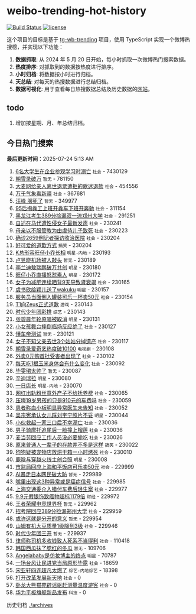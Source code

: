 # weibo-trending-hot-history

[![Build Status](https://github.com/lxw15337674/weibo-trending-hot-history/actions/workflows/nodejs.yml/badge.svg)](https://github.com/lxw15337674/weibo-trending-hot-history/actions)
[![license](https://img.shields.io/github/license/lxw15337674/weibo-trending-hot-history)](https://github.com/lxw15337674/weibo-trending-hot-history/blob/master/LICENSE)


这个项目的目标是基于 [tg-wb-trending](https://github.com/xiadd/tg-wb-trending) 项目，使用 TypeScript 实现一个微博热搜榜，并实现以下功能：

1. **数据抓取**: 从 2024 年 5 月 20 日开始，每小时抓取一次微博热门搜索数据。
2. **热度排序**: 对抓取到的数据按热度进行排序。
3. **小时归档**: 将数据按小时进行归档。
4. **天总结**: 对每天的热搜数据进行总结归档。
5. **数据可视化**: 用于查看每日热搜数据总结及历史数据的[网站](https://weibo-trending-hot-history.vercel.app/)。

## todo

1. 增加按星期、月、年总结归档。



## 今日热门搜索




































































































































































































































































































































































































































































































































































































































































































































































































































































































































































































































































































































































































































































































































































































































































































































































































































































































































































































































































































































































































































































































































































































































































































































































































































































































































































































































































































































































































































































































































































































































































































































































































































































































































































































































































































































































































































































































































































































































































































































































































































































































































































































































































































































































































































































































































































































































































































































































































































































































































































































































































































































































































































































































































































































































































































































































































































































































































































































































































































































































































































































































































































































































































































































































































































































































































































































































































































































































































































































































































































































































































































































































































































































































































































































































































































































































































































































































































































































































































































































































































































































































































































































































































































































































































































































































































































































































































































































































































































































































































































































































































































































































































































































































































































































































































































































































































































































































































































































































































































































































































































<!-- BEGIN -->

**最后更新时间**：2025-07-24 5:13 AM
1. [6名大学生在企业参观学习时溺亡](https://m.weibo.cn/search?containerid=100103type%3D1%26t%3D10%26q%3D%236%E5%90%8D%E5%A4%A7%E5%AD%A6%E7%94%9F%E5%9C%A8%E4%BC%81%E4%B8%9A%E5%8F%82%E8%A7%82%E5%AD%A6%E4%B9%A0%E6%97%B6%E6%BA%BA%E4%BA%A1%23&stream_entry_id=31&isnewpage=1&extparam=seat%3D1%26lcate%3D5001%26cate%3D5001%26realpos%3D6%26q%3D%25236%25E5%2590%258D%25E5%25A4%25A7%25E5%25AD%25A6%25E7%2594%259F%25E5%259C%25A8%25E4%25BC%2581%25E4%25B8%259A%25E5%258F%2582%25E8%25A7%2582%25E5%25AD%25A6%25E4%25B9%25A0%25E6%2597%25B6%25E6%25BA%25BA%25E4%25BA%25A1%2523%26dgr%3D0%26flag%3D4%26pos%3D5%26band_rank%3D6%26filter_type%3Drealtimehot%26stream_entry_id%3D31%26c_type%3D31%26display_time%3D1753288746%26pre_seqid%3D17532887459550054723) `社会` - 7430129
2. [朝雪录破万](https://m.weibo.cn/search?containerid=100103type%3D1%26t%3D10%26q%3D%23%E6%9C%9D%E9%9B%AA%E5%BD%95%E7%A0%B4%E4%B8%87%23&stream_entry_id=31&isnewpage=1&extparam=seat%3D1%26lcate%3D5001%26cate%3D5001%26realpos%3D1%26q%3D%2523%25E6%259C%259D%25E9%259B%25AA%25E5%25BD%2595%25E7%25A0%25B4%25E4%25B8%2587%2523%26dgr%3D0%26flag%3D0%26pos%3D0%26band_rank%3D1%26filter_type%3Drealtimehot%26stream_entry_id%3D31%26c_type%3D31%26display_time%3D1753288746%26pre_seqid%3D17532887459550054723) `暂无` - 781150
3. [大麦网给亲人离世退票遭拒的歌迷退款](https://m.weibo.cn/search?containerid=100103type%3D1%26t%3D10%26q%3D%23%E5%A4%A7%E9%BA%A6%E7%BD%91%E7%BB%99%E4%BA%B2%E4%BA%BA%E7%A6%BB%E4%B8%96%E9%80%80%E7%A5%A8%E9%81%AD%E6%8B%92%E7%9A%84%E6%AD%8C%E8%BF%B7%E9%80%80%E6%AC%BE%23&stream_entry_id=31&isnewpage=1&extparam=seat%3D1%26lcate%3D5001%26cate%3D5001%26realpos%3D2%26q%3D%2523%25E5%25A4%25A7%25E9%25BA%25A6%25E7%25BD%2591%25E7%25BB%2599%25E4%25BA%25B2%25E4%25BA%25BA%25E7%25A6%25BB%25E4%25B8%2596%25E9%2580%2580%25E7%25A5%25A8%25E9%2581%25AD%25E6%258B%2592%25E7%259A%2584%25E6%25AD%258C%25E8%25BF%25B7%25E9%2580%2580%25E6%25AC%25BE%2523%26dgr%3D0%26flag%3D1%26pos%3D1%26band_rank%3D2%26filter_type%3Drealtimehot%26stream_entry_id%3D31%26c_type%3D31%26display_time%3D1753288746%26pre_seqid%3D17532887459550054723) `社会` - 454556
4. [万千气象看新疆](https://m.weibo.cn/search?containerid=100103type%3D1%26t%3D10%26q%3D%23%E4%B8%87%E5%8D%83%E6%B0%94%E8%B1%A1%E7%9C%8B%E6%96%B0%E7%96%86%23&stream_entry_id=31&isnewpage=1&extparam=seat%3D1%26lcate%3D5001%26cate%3D5001%26realpos%3D3%26q%3D%2523%25E4%25B8%2587%25E5%258D%2583%25E6%25B0%2594%25E8%25B1%25A1%25E7%259C%258B%25E6%2596%25B0%25E7%2596%2586%2523%26dgr%3D0%26flag%3D0%26pos%3D2%26band_rank%3D3%26filter_type%3Drealtimehot%26stream_entry_id%3D31%26c_type%3D31%26display_time%3D1753288746%26pre_seqid%3D17532887459550054723) `社会` - 367681
5. [汪峰 服死了](https://m.weibo.cn/search?containerid=100103type%3D1%26t%3D10%26q%3D%E6%B1%AA%E5%B3%B0+%E6%9C%8D%E6%AD%BB%E4%BA%86&stream_entry_id=31&isnewpage=1&extparam=seat%3D1%26lcate%3D5001%26cate%3D5001%26realpos%3D4%26q%3D%25E6%25B1%25AA%25E5%25B3%25B0%2520%25E6%259C%258D%25E6%25AD%25BB%25E4%25BA%2586%26dgr%3D0%26flag%3D2%26pos%3D3%26band_rank%3D4%26filter_type%3Drealtimehot%26stream_entry_id%3D31%26c_type%3D31%26display_time%3D1753288746%26pre_seqid%3D17532887459550054723) `暂无` - 349977
6. [95后掏粪工上班开粪车下班开奔驰](https://m.weibo.cn/search?containerid=100103type%3D1%26t%3D10%26q%3D%2395%E5%90%8E%E6%8E%8F%E7%B2%AA%E5%B7%A5%E4%B8%8A%E7%8F%AD%E5%BC%80%E7%B2%AA%E8%BD%A6%E4%B8%8B%E7%8F%AD%E5%BC%80%E5%A5%94%E9%A9%B0%23&stream_entry_id=31&isnewpage=1&extparam=seat%3D1%26lcate%3D5001%26cate%3D5001%26realpos%3D5%26q%3D%252395%25E5%2590%258E%25E6%258E%258F%25E7%25B2%25AA%25E5%25B7%25A5%25E4%25B8%258A%25E7%258F%25AD%25E5%25BC%2580%25E7%25B2%25AA%25E8%25BD%25A6%25E4%25B8%258B%25E7%258F%25AD%25E5%25BC%2580%25E5%25A5%2594%25E9%25A9%25B0%2523%26dgr%3D0%26flag%3D1%26pos%3D4%26band_rank%3D5%26filter_type%3Drealtimehot%26stream_entry_id%3D31%26c_type%3D31%26display_time%3D1753288746%26pre_seqid%3D17532887459550054723) `社会` - 311154
7. [黑龙江考生389分捡漏双一流郑州大学](https://m.weibo.cn/search?containerid=100103type%3D1%26t%3D10%26q%3D%23%E9%BB%91%E9%BE%99%E6%B1%9F%E8%80%83%E7%94%9F389%E5%88%86%E6%8D%A1%E6%BC%8F%E5%8F%8C%E4%B8%80%E6%B5%81%E9%83%91%E5%B7%9E%E5%A4%A7%E5%AD%A6%23&stream_entry_id=31&isnewpage=1&extparam=seat%3D1%26lcate%3D5001%26cate%3D5001%26realpos%3D7%26q%3D%2523%25E9%25BB%2591%25E9%25BE%2599%25E6%25B1%259F%25E8%2580%2583%25E7%2594%259F389%25E5%2588%2586%25E6%258D%25A1%25E6%25BC%258F%25E5%258F%258C%25E4%25B8%2580%25E6%25B5%2581%25E9%2583%2591%25E5%25B7%259E%25E5%25A4%25A7%25E5%25AD%25A6%2523%26dgr%3D0%26flag%3D0%26pos%3D7%26band_rank%3D7%26filter_type%3Drealtimehot%26stream_entry_id%3D31%26c_type%3D31%26display_time%3D1753288746%26pre_seqid%3D17532887459550054723) `社会` - 291251
8. [自述在马代遭性侵女子最新发声](https://m.weibo.cn/search?containerid=100103type%3D1%26t%3D10%26q%3D%23%E8%87%AA%E8%BF%B0%E5%9C%A8%E9%A9%AC%E4%BB%A3%E9%81%AD%E6%80%A7%E4%BE%B5%E5%A5%B3%E5%AD%90%E6%9C%80%E6%96%B0%E5%8F%91%E5%A3%B0%23&stream_entry_id=31&isnewpage=1&extparam=seat%3D1%26lcate%3D5001%26cate%3D5001%26realpos%3D16%26q%3D%2523%25E8%2587%25AA%25E8%25BF%25B0%25E5%259C%25A8%25E9%25A9%25AC%25E4%25BB%25A3%25E9%2581%25AD%25E6%2580%25A7%25E4%25BE%25B5%25E5%25A5%25B3%25E5%25AD%2590%25E6%259C%2580%25E6%2596%25B0%25E5%258F%2591%25E5%25A3%25B0%2523%26dgr%3D0%26flag%3D1%26pos%3D16%26band_rank%3D16%26filter_type%3Drealtimehot%26stream_entry_id%3D31%26c_type%3D31%26display_time%3D1753288746%26pre_seqid%3D17532887459550054723) `社会` - 230241
9. [母亲以不服管教为由虐待儿子致死](https://m.weibo.cn/search?containerid=100103type%3D1%26t%3D10%26q%3D%23%E6%AF%8D%E4%BA%B2%E4%BB%A5%E4%B8%8D%E6%9C%8D%E7%AE%A1%E6%95%99%E4%B8%BA%E7%94%B1%E8%99%90%E5%BE%85%E5%84%BF%E5%AD%90%E8%87%B4%E6%AD%BB%23&stream_entry_id=31&isnewpage=1&extparam=seat%3D1%26lcate%3D5001%26cate%3D5001%26realpos%3D17%26q%3D%2523%25E6%25AF%258D%25E4%25BA%25B2%25E4%25BB%25A5%25E4%25B8%258D%25E6%259C%258D%25E7%25AE%25A1%25E6%2595%2599%25E4%25B8%25BA%25E7%2594%25B1%25E8%2599%2590%25E5%25BE%2585%25E5%2584%25BF%25E5%25AD%2590%25E8%2587%25B4%25E6%25AD%25BB%2523%26dgr%3D0%26flag%3D1%26pos%3D17%26band_rank%3D17%26filter_type%3Drealtimehot%26stream_entry_id%3D31%26c_type%3D31%26display_time%3D1753288746%26pre_seqid%3D17532887459550054723) `社会` - 230223
10. [确诊2659例记者探访收治医院](https://m.weibo.cn/search?containerid=100103type%3D1%26t%3D10%26q%3D%23%E7%A1%AE%E8%AF%8A2659%E4%BE%8B%E8%AE%B0%E8%80%85%E6%8E%A2%E8%AE%BF%E6%94%B6%E6%B2%BB%E5%8C%BB%E9%99%A2%23&stream_entry_id=31&isnewpage=1&extparam=seat%3D1%26lcate%3D5001%26cate%3D5001%26realpos%3D9%26q%3D%2523%25E7%25A1%25AE%25E8%25AF%258A2659%25E4%25BE%258B%25E8%25AE%25B0%25E8%2580%2585%25E6%258E%25A2%25E8%25AE%25BF%25E6%2594%25B6%25E6%25B2%25BB%25E5%258C%25BB%25E9%2599%25A2%2523%26dgr%3D0%26flag%3D0%26pos%3D9%26band_rank%3D9%26filter_type%3Drealtimehot%26stream_entry_id%3D31%26c_type%3D31%26display_time%3D1753288746%26pre_seqid%3D17532887459550054723) `社会` - 230204
11. [好可爱的道歉方式](https://m.weibo.cn/search?containerid=100103type%3D1%26t%3D10%26q%3D%E5%A5%BD%E5%8F%AF%E7%88%B1%E7%9A%84%E9%81%93%E6%AD%89%E6%96%B9%E5%BC%8F&stream_entry_id=31&isnewpage=1&extparam=seat%3D1%26lcate%3D5001%26cate%3D5001%26realpos%3D11%26q%3D%25E5%25A5%25BD%25E5%258F%25AF%25E7%2588%25B1%25E7%259A%2584%25E9%2581%2593%25E6%25AD%2589%25E6%2596%25B9%25E5%25BC%258F%26dgr%3D0%26flag%3D1%26pos%3D11%26band_rank%3D11%26filter_type%3Drealtimehot%26stream_entry_id%3D31%26c_type%3D31%26display_time%3D1753288746%26pre_seqid%3D17532887459550054723) `搞笑` - 230204
12. [K总形容旺仔小乔长相](https://m.weibo.cn/search?containerid=100103type%3D1%26t%3D10%26q%3D%23K%E6%80%BB%E5%BD%A2%E5%AE%B9%E6%97%BA%E4%BB%94%E5%B0%8F%E4%B9%94%E9%95%BF%E7%9B%B8%23&stream_entry_id=31&isnewpage=1&extparam=seat%3D1%26lcate%3D5001%26cate%3D5001%26realpos%3D13%26q%3D%2523K%25E6%2580%25BB%25E5%25BD%25A2%25E5%25AE%25B9%25E6%2597%25BA%25E4%25BB%2594%25E5%25B0%258F%25E4%25B9%2594%25E9%2595%25BF%25E7%259B%25B8%2523%26dgr%3D0%26flag%3D0%26pos%3D13%26band_rank%3D13%26filter_type%3Drealtimehot%26stream_entry_id%3D31%26c_type%3D31%26display_time%3D1753288746%26pre_seqid%3D17532887459550054723) `明星-内地` - 230193
13. [卢昱晓机场被人敲头](https://m.weibo.cn/search?containerid=100103type%3D1%26t%3D10%26q%3D%E5%8D%A2%E6%98%B1%E6%99%93%E6%9C%BA%E5%9C%BA%E8%A2%AB%E4%BA%BA%E6%95%B2%E5%A4%B4&stream_entry_id=31&isnewpage=1&extparam=seat%3D1%26lcate%3D5001%26cate%3D5001%26realpos%3D12%26q%3D%25E5%258D%25A2%25E6%2598%25B1%25E6%2599%2593%25E6%259C%25BA%25E5%259C%25BA%25E8%25A2%25AB%25E4%25BA%25BA%25E6%2595%25B2%25E5%25A4%25B4%26dgr%3D0%26flag%3D0%26pos%3D12%26band_rank%3D12%26filter_type%3Drealtimehot%26stream_entry_id%3D31%26c_type%3D31%26display_time%3D1753288746%26pre_seqid%3D17532887459550054723) `暂无` - 230189
14. [李兰迪敖瑞鹏破万共创](https://m.weibo.cn/search?containerid=100103type%3D1%26t%3D10%26q%3D%23%E6%9D%8E%E5%85%B0%E8%BF%AA%E6%95%96%E7%91%9E%E9%B9%8F%E7%A0%B4%E4%B8%87%E5%85%B1%E5%88%9B%23&stream_entry_id=31&isnewpage=1&extparam=seat%3D1%26lcate%3D5001%26cate%3D5001%26realpos%3D8%26q%3D%2523%25E6%259D%258E%25E5%2585%25B0%25E8%25BF%25AA%25E6%2595%2596%25E7%2591%259E%25E9%25B9%258F%25E7%25A0%25B4%25E4%25B8%2587%25E5%2585%25B1%25E5%2588%259B%2523%26dgr%3D0%26flag%3D0%26pos%3D8%26band_rank%3D8%26filter_type%3Drealtimehot%26stream_entry_id%3D31%26c_type%3D31%26display_time%3D1753288746%26pre_seqid%3D17532887459550054723) `明星` - 230180
15. [旺仔小乔直播怒怼素人](https://m.weibo.cn/search?containerid=100103type%3D1%26t%3D10%26q%3D%23%E6%97%BA%E4%BB%94%E5%B0%8F%E4%B9%94%E7%9B%B4%E6%92%AD%E6%80%92%E6%80%BC%E7%B4%A0%E4%BA%BA%23&stream_entry_id=31&isnewpage=1&extparam=seat%3D1%26lcate%3D5001%26cate%3D5001%26realpos%3D22%26q%3D%2523%25E6%2597%25BA%25E4%25BB%2594%25E5%25B0%258F%25E4%25B9%2594%25E7%259B%25B4%25E6%2592%25AD%25E6%2580%2592%25E6%2580%25BC%25E7%25B4%25A0%25E4%25BA%25BA%2523%26dgr%3D0%26flag%3D0%26pos%3D22%26band_rank%3D22%26filter_type%3Drealtimehot%26stream_entry_id%3D31%26c_type%3D31%26display_time%3D1753288746%26pre_seqid%3D17532887459550054723) `明星` - 230172
16. [女子为减肥连续晒背9天导致肾衰竭](https://m.weibo.cn/search?containerid=100103type%3D1%26t%3D10%26q%3D%23%E5%A5%B3%E5%AD%90%E4%B8%BA%E5%87%8F%E8%82%A5%E8%BF%9E%E7%BB%AD%E6%99%92%E8%83%8C9%E5%A4%A9%E5%AF%BC%E8%87%B4%E8%82%BE%E8%A1%B0%E7%AB%AD%23&stream_entry_id=31&isnewpage=1&extparam=seat%3D1%26lcate%3D5001%26cate%3D5001%26realpos%3D10%26q%3D%2523%25E5%25A5%25B3%25E5%25AD%2590%25E4%25B8%25BA%25E5%2587%258F%25E8%2582%25A5%25E8%25BF%259E%25E7%25BB%25AD%25E6%2599%2592%25E8%2583%258C9%25E5%25A4%25A9%25E5%25AF%25BC%25E8%2587%25B4%25E8%2582%25BE%25E8%25A1%25B0%25E7%25AB%25AD%2523%26dgr%3D0%26flag%3D1%26pos%3D10%26band_rank%3D10%26filter_type%3Drealtimehot%26stream_entry_id%3D31%26c_type%3D31%26display_time%3D1753288746%26pre_seqid%3D17532887459550054723) `社会` - 230165
17. [虞书欣给颖儿送了wakuku](https://m.weibo.cn/search?containerid=100103type%3D1%26t%3D10%26q%3D%23%E8%99%9E%E4%B9%A6%E6%AC%A3%E7%BB%99%E9%A2%96%E5%84%BF%E9%80%81%E4%BA%86wakuku%23&stream_entry_id=31&isnewpage=1&extparam=seat%3D1%26lcate%3D5001%26cate%3D5001%26realpos%3D28%26q%3D%2523%25E8%2599%259E%25E4%25B9%25A6%25E6%25AC%25A3%25E7%25BB%2599%25E9%25A2%2596%25E5%2584%25BF%25E9%2580%2581%25E4%25BA%2586wakuku%2523%26dgr%3D0%26flag%3D0%26pos%3D28%26band_rank%3D28%26filter_type%3Drealtimehot%26stream_entry_id%3D31%26c_type%3D31%26display_time%3D1753288746%26pre_seqid%3D17532887459550054723) `明星` - 230157
18. [服务员当面倒入罐装可乐一杯卖50元](https://m.weibo.cn/search?containerid=100103type%3D1%26t%3D10%26q%3D%23%E6%9C%8D%E5%8A%A1%E5%91%98%E5%BD%93%E9%9D%A2%E5%80%92%E5%85%A5%E7%BD%90%E8%A3%85%E5%8F%AF%E4%B9%90%E4%B8%80%E6%9D%AF%E5%8D%9650%E5%85%83%23&stream_entry_id=31&isnewpage=1&extparam=seat%3D1%26lcate%3D5001%26cate%3D5001%26realpos%3D14%26q%3D%2523%25E6%259C%258D%25E5%258A%25A1%25E5%2591%2598%25E5%25BD%2593%25E9%259D%25A2%25E5%2580%2592%25E5%2585%25A5%25E7%25BD%2590%25E8%25A3%2585%25E5%258F%25AF%25E4%25B9%2590%25E4%25B8%2580%25E6%259D%25AF%25E5%258D%259650%25E5%2585%2583%2523%26dgr%3D0%26flag%3D0%26pos%3D14%26band_rank%3D14%26filter_type%3Drealtimehot%26stream_entry_id%3D31%26c_type%3D31%26display_time%3D1753288746%26pre_seqid%3D17532887459550054723) `社会` - 230154
19. [T1向Zeus正式道歉](https://m.weibo.cn/search?containerid=100103type%3D1%26t%3D10%26q%3D%23T1%E5%90%91Zeus%E6%AD%A3%E5%BC%8F%E9%81%93%E6%AD%89%23&stream_entry_id=31&isnewpage=1&extparam=seat%3D1%26lcate%3D5001%26cate%3D5001%26realpos%3D19%26q%3D%2523T1%25E5%2590%2591Zeus%25E6%25AD%25A3%25E5%25BC%258F%25E9%2581%2593%25E6%25AD%2589%2523%26dgr%3D0%26flag%3D0%26pos%3D19%26band_rank%3D19%26filter_type%3Drealtimehot%26stream_entry_id%3D31%26c_type%3D31%26display_time%3D1753288746%26pre_seqid%3D17532887459550054723) `游戏` - 230143
20. [时代少年团彩排](https://m.weibo.cn/search?containerid=100103type%3D1%26t%3D10%26q%3D%E6%97%B6%E4%BB%A3%E5%B0%91%E5%B9%B4%E5%9B%A2%E5%BD%A9%E6%8E%92&stream_entry_id=31&isnewpage=1&extparam=seat%3D1%26lcate%3D5001%26cate%3D5001%26realpos%3D20%26q%3D%25E6%2597%25B6%25E4%25BB%25A3%25E5%25B0%2591%25E5%25B9%25B4%25E5%259B%25A2%25E5%25BD%25A9%25E6%258E%2592%26dgr%3D0%26flag%3D1%26pos%3D20%26band_rank%3D20%26filter_type%3Drealtimehot%26stream_entry_id%3D31%26c_type%3D31%26display_time%3D1753288746%26pre_seqid%3D17532887459550054723) `综艺` - 230143
21. [张碧晨年轮原唱被取消](https://m.weibo.cn/search?containerid=100103type%3D1%26t%3D10%26q%3D%23%E5%BC%A0%E7%A2%A7%E6%99%A8%E5%B9%B4%E8%BD%AE%E5%8E%9F%E5%94%B1%E8%A2%AB%E5%8F%96%E6%B6%88%23&stream_entry_id=31&isnewpage=1&extparam=seat%3D1%26lcate%3D5001%26cate%3D5001%26realpos%3D21%26q%3D%2523%25E5%25BC%25A0%25E7%25A2%25A7%25E6%2599%25A8%25E5%25B9%25B4%25E8%25BD%25AE%25E5%258E%259F%25E5%2594%25B1%25E8%25A2%25AB%25E5%258F%2596%25E6%25B6%2588%2523%26dgr%3D0%26flag%3D0%26pos%3D21%26band_rank%3D21%26filter_type%3Drealtimehot%26stream_entry_id%3D31%26c_type%3D31%26display_time%3D1753288746%26pre_seqid%3D17532887459550054723) `明星` - 230131
22. [小女孩舞台摔倒临场反应绝了](https://m.weibo.cn/search?containerid=100103type%3D1%26t%3D10%26q%3D%23%E5%B0%8F%E5%A5%B3%E5%AD%A9%E8%88%9E%E5%8F%B0%E6%91%94%E5%80%92%E4%B8%B4%E5%9C%BA%E5%8F%8D%E5%BA%94%E7%BB%9D%E4%BA%86%23&stream_entry_id=31&isnewpage=1&extparam=seat%3D1%26lcate%3D5001%26cate%3D5001%26realpos%3D33%26q%3D%2523%25E5%25B0%258F%25E5%25A5%25B3%25E5%25AD%25A9%25E8%2588%259E%25E5%258F%25B0%25E6%2591%2594%25E5%2580%2592%25E4%25B8%25B4%25E5%259C%25BA%25E5%258F%258D%25E5%25BA%2594%25E7%25BB%259D%25E4%25BA%2586%2523%26dgr%3D0%26flag%3D1%26pos%3D33%26band_rank%3D33%26filter_type%3Drealtimehot%26stream_entry_id%3D31%26c_type%3D31%26display_time%3D1753288746%26pre_seqid%3D17532887459550054723) `社会` - 230127
23. [懂车帝测试](https://m.weibo.cn/search?containerid=100103type%3D1%26t%3D10%26q%3D%E6%87%82%E8%BD%A6%E5%B8%9D%E6%B5%8B%E8%AF%95&stream_entry_id=31&isnewpage=1&extparam=seat%3D1%26lcate%3D5001%26cate%3D5001%26realpos%3D23%26q%3D%25E6%2587%2582%25E8%25BD%25A6%25E5%25B8%259D%25E6%25B5%258B%25E8%25AF%2595%26dgr%3D0%26flag%3D1%26pos%3D23%26band_rank%3D23%26filter_type%3Drealtimehot%26stream_entry_id%3D31%26c_type%3D31%26display_time%3D1753288746%26pre_seqid%3D17532887459550054723) `暂无` - 230121
24. [女子不知父亲去世3个姑姑分掉遗产](https://m.weibo.cn/search?containerid=100103type%3D1%26t%3D10%26q%3D%23%E5%A5%B3%E5%AD%90%E4%B8%8D%E7%9F%A5%E7%88%B6%E4%BA%B2%E5%8E%BB%E4%B8%963%E4%B8%AA%E5%A7%91%E5%A7%91%E5%88%86%E6%8E%89%E9%81%97%E4%BA%A7%23&stream_entry_id=31&isnewpage=1&extparam=seat%3D1%26lcate%3D5001%26cate%3D5001%26realpos%3D25%26q%3D%2523%25E5%25A5%25B3%25E5%25AD%2590%25E4%25B8%258D%25E7%259F%25A5%25E7%2588%25B6%25E4%25BA%25B2%25E5%258E%25BB%25E4%25B8%25963%25E4%25B8%25AA%25E5%25A7%2591%25E5%25A7%2591%25E5%2588%2586%25E6%258E%2589%25E9%2581%2597%25E4%25BA%25A7%2523%26dgr%3D0%26flag%3D0%26pos%3D25%26band_rank%3D25%26filter_type%3Drealtimehot%26stream_entry_id%3D31%26c_type%3D31%26display_time%3D1753288746%26pre_seqid%3D17532887459550054723) `社会` - 230117
25. [朝雪录爱奇艺热度破10100](https://m.weibo.cn/search?containerid=100103type%3D1%26t%3D10%26q%3D%23%E6%9C%9D%E9%9B%AA%E5%BD%95%E7%88%B1%E5%A5%87%E8%89%BA%E7%83%AD%E5%BA%A6%E7%A0%B410100%23&stream_entry_id=31&isnewpage=1&extparam=seat%3D1%26lcate%3D5001%26cate%3D5001%26realpos%3D15%26q%3D%2523%25E6%259C%259D%25E9%259B%25AA%25E5%25BD%2595%25E7%2588%25B1%25E5%25A5%2587%25E8%2589%25BA%25E7%2583%25AD%25E5%25BA%25A6%25E7%25A0%25B410100%2523%26dgr%3D0%26flag%3D1%26pos%3D15%26band_rank%3D15%26filter_type%3Drealtimehot%26stream_entry_id%3D31%26c_type%3D31%26display_time%3D1753288746%26pre_seqid%3D17532887459550054723) `电视剧` - 230108
26. [外卖0元购首批受害者出现了](https://m.weibo.cn/search?containerid=100103type%3D1%26t%3D10%26q%3D%23%E5%A4%96%E5%8D%960%E5%85%83%E8%B4%AD%E9%A6%96%E6%89%B9%E5%8F%97%E5%AE%B3%E8%80%85%E5%87%BA%E7%8E%B0%E4%BA%86%23&stream_entry_id=31&isnewpage=1&extparam=seat%3D1%26lcate%3D5001%26cate%3D5001%26realpos%3D31%26q%3D%2523%25E5%25A4%2596%25E5%258D%25960%25E5%2585%2583%25E8%25B4%25AD%25E9%25A6%2596%25E6%2589%25B9%25E5%258F%2597%25E5%25AE%25B3%25E8%2580%2585%25E5%2587%25BA%25E7%258E%25B0%25E4%25BA%2586%2523%26dgr%3D0%26flag%3D0%26pos%3D31%26band_rank%3D31%26filter_type%3Drealtimehot%26stream_entry_id%3D31%26c_type%3D31%26display_time%3D1753288746%26pre_seqid%3D17532887459550054723) `社会` - 230102
27. [每天吃1根玉米身体会有什么变化](https://m.weibo.cn/search?containerid=100103type%3D1%26t%3D10%26q%3D%23%E6%AF%8F%E5%A4%A9%E5%90%831%E6%A0%B9%E7%8E%89%E7%B1%B3%E8%BA%AB%E4%BD%93%E4%BC%9A%E6%9C%89%E4%BB%80%E4%B9%88%E5%8F%98%E5%8C%96%23&stream_entry_id=31&isnewpage=1&extparam=seat%3D1%26lcate%3D5001%26cate%3D5001%26realpos%3D26%26q%3D%2523%25E6%25AF%258F%25E5%25A4%25A9%25E5%2590%25831%25E6%25A0%25B9%25E7%258E%2589%25E7%25B1%25B3%25E8%25BA%25AB%25E4%25BD%2593%25E4%25BC%259A%25E6%259C%2589%25E4%25BB%2580%25E4%25B9%2588%25E5%258F%2598%25E5%258C%2596%2523%26dgr%3D0%26flag%3D0%26pos%3D26%26band_rank%3D26%26filter_type%3Drealtimehot%26stream_entry_id%3D31%26c_type%3D31%26display_time%3D1753288746%26pre_seqid%3D17532887459550054723) `社会` - 230092
28. [毕雯珺太帅了](https://m.weibo.cn/search?containerid=100103type%3D1%26t%3D10%26q%3D%23%E6%AF%95%E9%9B%AF%E7%8F%BA%E5%A4%AA%E5%B8%85%E4%BA%86%23&stream_entry_id=31&isnewpage=1&extparam=seat%3D1%26lcate%3D5001%26cate%3D5001%26realpos%3D36%26q%3D%2523%25E6%25AF%2595%25E9%259B%25AF%25E7%258F%25BA%25E5%25A4%25AA%25E5%25B8%2585%25E4%25BA%2586%2523%26dgr%3D0%26flag%3D0%26pos%3D36%26band_rank%3D36%26filter_type%3Drealtimehot%26stream_entry_id%3D31%26c_type%3D31%26display_time%3D1753288746%26pre_seqid%3D17532887459550054723) `暂无` - 230087
29. [辛迪瑞拉](https://m.weibo.cn/search?containerid=100103type%3D1%26t%3D10%26q%3D%E8%BE%9B%E8%BF%AA%E7%91%9E%E6%8B%89&stream_entry_id=31&isnewpage=1&extparam=seat%3D1%26lcate%3D5001%26cate%3D5001%26realpos%3D24%26q%3D%25E8%25BE%259B%25E8%25BF%25AA%25E7%2591%259E%25E6%258B%2589%26dgr%3D0%26flag%3D0%26pos%3D24%26band_rank%3D24%26filter_type%3Drealtimehot%26stream_entry_id%3D31%26c_type%3D31%26display_time%3D1753288746%26pre_seqid%3D17532887459550054723) `明星` - 230080
30. [一日店长](https://m.weibo.cn/search?containerid=100103type%3D1%26t%3D10%26q%3D%E4%B8%80%E6%97%A5%E5%BA%97%E9%95%BF&stream_entry_id=31&isnewpage=1&extparam=seat%3D1%26lcate%3D5001%26cate%3D5001%26realpos%3D35%26q%3D%25E4%25B8%2580%25E6%2597%25A5%25E5%25BA%2597%25E9%2595%25BF%26dgr%3D0%26flag%3D0%26pos%3D35%26band_rank%3D35%26filter_type%3Drealtimehot%26stream_entry_id%3D31%26c_type%3D31%26display_time%3D1753288746%26pre_seqid%3D17532887459550054723) `明星-内地` - 230070
31. [网红出轨粉丝意外产子不给抚养费](https://m.weibo.cn/search?containerid=100103type%3D1%26t%3D10%26q%3D%23%E7%BD%91%E7%BA%A2%E5%87%BA%E8%BD%A8%E7%B2%89%E4%B8%9D%E6%84%8F%E5%A4%96%E4%BA%A7%E5%AD%90%E4%B8%8D%E7%BB%99%E6%8A%9A%E5%85%BB%E8%B4%B9%23&stream_entry_id=31&isnewpage=1&extparam=seat%3D1%26lcate%3D5001%26cate%3D5001%26realpos%3D27%26q%3D%2523%25E7%25BD%2591%25E7%25BA%25A2%25E5%2587%25BA%25E8%25BD%25A8%25E7%25B2%2589%25E4%25B8%259D%25E6%2584%258F%25E5%25A4%2596%25E4%25BA%25A7%25E5%25AD%2590%25E4%25B8%258D%25E7%25BB%2599%25E6%258A%259A%25E5%2585%25BB%25E8%25B4%25B9%2523%26dgr%3D0%26flag%3D0%26pos%3D27%26band_rank%3D27%26filter_type%3Drealtimehot%26stream_entry_id%3D31%26c_type%3D31%26display_time%3D1753288746%26pre_seqid%3D17532887459550054723) `社会` - 230065
32. [压垮19岁男孩的只是910元的车费吗](https://m.weibo.cn/search?containerid=100103type%3D1%26t%3D10%26q%3D%23%E5%8E%8B%E5%9E%AE19%E5%B2%81%E7%94%B7%E5%AD%A9%E7%9A%84%E5%8F%AA%E6%98%AF910%E5%85%83%E7%9A%84%E8%BD%A6%E8%B4%B9%E5%90%97%23&stream_entry_id=31&isnewpage=1&extparam=seat%3D1%26lcate%3D5001%26cate%3D5001%26realpos%3D29%26q%3D%2523%25E5%258E%258B%25E5%259E%25AE19%25E5%25B2%2581%25E7%2594%25B7%25E5%25AD%25A9%25E7%259A%2584%25E5%258F%25AA%25E6%2598%25AF910%25E5%2585%2583%25E7%259A%2584%25E8%25BD%25A6%25E8%25B4%25B9%25E5%2590%2597%2523%26dgr%3D0%26flag%3D0%26pos%3D29%26band_rank%3D29%26filter_type%3Drealtimehot%26stream_entry_id%3D31%26c_type%3D31%26display_time%3D1753288746%26pre_seqid%3D17532887459550054723) `社会` - 230059
33. [患者称血小板明显异常医生未告知](https://m.weibo.cn/search?containerid=100103type%3D1%26t%3D10%26q%3D%23%E6%82%A3%E8%80%85%E7%A7%B0%E8%A1%80%E5%B0%8F%E6%9D%BF%E6%98%8E%E6%98%BE%E5%BC%82%E5%B8%B8%E5%8C%BB%E7%94%9F%E6%9C%AA%E5%91%8A%E7%9F%A5%23&stream_entry_id=31&isnewpage=1&extparam=seat%3D1%26lcate%3D5001%26cate%3D5001%26realpos%3D38%26q%3D%2523%25E6%2582%25A3%25E8%2580%2585%25E7%25A7%25B0%25E8%25A1%2580%25E5%25B0%258F%25E6%259D%25BF%25E6%2598%258E%25E6%2598%25BE%25E5%25BC%2582%25E5%25B8%25B8%25E5%258C%25BB%25E7%2594%259F%25E6%259C%25AA%25E5%2591%258A%25E7%259F%25A5%2523%26dgr%3D0%26flag%3D1%26pos%3D38%26band_rank%3D38%26filter_type%3Drealtimehot%26stream_entry_id%3D31%26c_type%3D31%26display_time%3D1753288746%26pre_seqid%3D17532887459550054723) `社会` - 230052
34. [吴宗宪承认女儿踩刘宇宁照片不妥](https://m.weibo.cn/search?containerid=100103type%3D1%26t%3D10%26q%3D%23%E5%90%B4%E5%AE%97%E5%AE%AA%E6%89%BF%E8%AE%A4%E5%A5%B3%E5%84%BF%E8%B8%A9%E5%88%98%E5%AE%87%E5%AE%81%E7%85%A7%E7%89%87%E4%B8%8D%E5%A6%A5%23&stream_entry_id=31&isnewpage=1&extparam=seat%3D1%26lcate%3D5001%26cate%3D5001%26realpos%3D32%26q%3D%2523%25E5%2590%25B4%25E5%25AE%2597%25E5%25AE%25AA%25E6%2589%25BF%25E8%25AE%25A4%25E5%25A5%25B3%25E5%2584%25BF%25E8%25B8%25A9%25E5%2588%2598%25E5%25AE%2587%25E5%25AE%2581%25E7%2585%25A7%25E7%2589%2587%25E4%25B8%258D%25E5%25A6%25A5%2523%26dgr%3D0%26flag%3D0%26pos%3D32%26band_rank%3D32%26filter_type%3Drealtimehot%26stream_entry_id%3D31%26c_type%3D31%26display_time%3D1753288746%26pre_seqid%3D17532887459550054723) `明星` - 230044
35. [小伙救起一家三口后不幸溺亡](https://m.weibo.cn/search?containerid=100103type%3D1%26t%3D10%26q%3D%23%E5%B0%8F%E4%BC%99%E6%95%91%E8%B5%B7%E4%B8%80%E5%AE%B6%E4%B8%89%E5%8F%A3%E5%90%8E%E4%B8%8D%E5%B9%B8%E6%BA%BA%E4%BA%A1%23&stream_entry_id=31&isnewpage=1&extparam=seat%3D1%26lcate%3D5001%26cate%3D5001%26realpos%3D18%26q%3D%2523%25E5%25B0%258F%25E4%25BC%2599%25E6%2595%2591%25E8%25B5%25B7%25E4%25B8%2580%25E5%25AE%25B6%25E4%25B8%2589%25E5%258F%25A3%25E5%2590%258E%25E4%25B8%258D%25E5%25B9%25B8%25E6%25BA%25BA%25E4%25BA%25A1%2523%26dgr%3D0%26flag%3D1%26pos%3D18%26band_rank%3D18%26filter_type%3Drealtimehot%26stream_entry_id%3D31%26c_type%3D31%26display_time%3D1753288746%26pre_seqid%3D17532887459550054723) `社会` - 230036
36. [男子骑摩托追尾后一脸撞上榴莲](https://m.weibo.cn/search?containerid=100103type%3D1%26t%3D10%26q%3D%23%E7%94%B7%E5%AD%90%E9%AA%91%E6%91%A9%E6%89%98%E8%BF%BD%E5%B0%BE%E5%90%8E%E4%B8%80%E8%84%B8%E6%92%9E%E4%B8%8A%E6%A6%B4%E8%8E%B2%23&stream_entry_id=31&isnewpage=1&extparam=seat%3D1%26lcate%3D5001%26cate%3D5001%26realpos%3D40%26q%3D%2523%25E7%2594%25B7%25E5%25AD%2590%25E9%25AA%2591%25E6%2591%25A9%25E6%2589%2598%25E8%25BF%25BD%25E5%25B0%25BE%25E5%2590%258E%25E4%25B8%2580%25E8%2584%25B8%25E6%2592%259E%25E4%25B8%258A%25E6%25A6%25B4%25E8%258E%25B2%2523%26dgr%3D0%26flag%3D1%26pos%3D40%26band_rank%3D40%26filter_type%3Drealtimehot%26stream_entry_id%3D31%26c_type%3D31%26display_time%3D1753288746%26pre_seqid%3D17532887459550054723) `社会` - 230036
37. [麦当劳回应工作人员没必要偷吃](https://m.weibo.cn/search?containerid=100103type%3D1%26t%3D10%26q%3D%23%E9%BA%A6%E5%BD%93%E5%8A%B3%E5%9B%9E%E5%BA%94%E5%B7%A5%E4%BD%9C%E4%BA%BA%E5%91%98%E6%B2%A1%E5%BF%85%E8%A6%81%E5%81%B7%E5%90%83%23&stream_entry_id=31&isnewpage=1&extparam=seat%3D1%26flag%3D0%26stream_entry_id%3D31%26band_rank%3D37%26lcate%3D5001%26pos%3D38%26realpos%3D37%26filter_type%3Drealtimehot%26dgr%3D0%26c_type%3D31%26cate%3D5001%26q%3D%2523%25E9%25BA%25A6%25E5%25BD%2593%25E5%258A%25B3%25E5%259B%259E%25E5%25BA%2594%25E5%25B7%25A5%25E4%25BD%259C%25E4%25BA%25BA%25E5%2591%2598%25E6%25B2%25A1%25E5%25BF%2585%25E8%25A6%2581%25E5%2581%25B7%25E5%2590%2583%2523%26display_time%3D1753291826%26pre_seqid%3D175329182600709418938) `社会` - 230026
38. [原来普通人一辈子的存款差不多是这样](https://m.weibo.cn/search?containerid=100103type%3D1%26t%3D10%26q%3D%E5%8E%9F%E6%9D%A5%E6%99%AE%E9%80%9A%E4%BA%BA%E4%B8%80%E8%BE%88%E5%AD%90%E7%9A%84%E5%AD%98%E6%AC%BE%E5%B7%AE%E4%B8%8D%E5%A4%9A%E6%98%AF%E8%BF%99%E6%A0%B7&stream_entry_id=31&isnewpage=1&extparam=seat%3D1%26lcate%3D5001%26cate%3D5001%26realpos%3D37%26q%3D%25E5%258E%259F%25E6%259D%25A5%25E6%2599%25AE%25E9%2580%259A%25E4%25BA%25BA%25E4%25B8%2580%25E8%25BE%2588%25E5%25AD%2590%25E7%259A%2584%25E5%25AD%2598%25E6%25AC%25BE%25E5%25B7%25AE%25E4%25B8%258D%25E5%25A4%259A%25E6%2598%25AF%25E8%25BF%2599%25E6%25A0%25B7%26dgr%3D0%26flag%3D0%26pos%3D37%26band_rank%3D37%26filter_type%3Drealtimehot%26stream_entry_id%3D31%26c_type%3D31%26display_time%3D1753288746%26pre_seqid%3D17532887459550054723) `搞笑` - 230022
39. [狗狗疑被宠物店放烘干箱一小时烤死](https://m.weibo.cn/search?containerid=100103type%3D1%26t%3D10%26q%3D%23%E7%8B%97%E7%8B%97%E7%96%91%E8%A2%AB%E5%AE%A0%E7%89%A9%E5%BA%97%E6%94%BE%E7%83%98%E5%B9%B2%E7%AE%B1%E4%B8%80%E5%B0%8F%E6%97%B6%E7%83%A4%E6%AD%BB%23&stream_entry_id=31&isnewpage=1&extparam=seat%3D1%26lcate%3D5001%26cate%3D5001%26realpos%3D49%26q%3D%2523%25E7%258B%2597%25E7%258B%2597%25E7%2596%2591%25E8%25A2%25AB%25E5%25AE%25A0%25E7%2589%25A9%25E5%25BA%2597%25E6%2594%25BE%25E7%2583%2598%25E5%25B9%25B2%25E7%25AE%25B1%25E4%25B8%2580%25E5%25B0%258F%25E6%2597%25B6%25E7%2583%25A4%25E6%25AD%25BB%2523%26dgr%3D0%26flag%3D0%26pos%3D49%26band_rank%3D49%26filter_type%3Drealtimehot%26stream_entry_id%3D31%26c_type%3D31%26display_time%3D1753288746%26pre_seqid%3D17532887459550054723) `社会` - 230010
40. [鹿晗与穿越火线主创合照](https://m.weibo.cn/search?containerid=100103type%3D1%26t%3D10%26q%3D%23%E9%B9%BF%E6%99%97%E4%B8%8E%E7%A9%BF%E8%B6%8A%E7%81%AB%E7%BA%BF%E4%B8%BB%E5%88%9B%E5%90%88%E7%85%A7%23&stream_entry_id=31&isnewpage=1&extparam=seat%3D1%26lcate%3D5001%26cate%3D5001%26realpos%3D30%26q%3D%2523%25E9%25B9%25BF%25E6%2599%2597%25E4%25B8%258E%25E7%25A9%25BF%25E8%25B6%258A%25E7%2581%25AB%25E7%25BA%25BF%25E4%25B8%25BB%25E5%2588%259B%25E5%2590%2588%25E7%2585%25A7%2523%26dgr%3D0%26flag%3D0%26pos%3D30%26band_rank%3D30%26filter_type%3Drealtimehot%26stream_entry_id%3D31%26c_type%3D31%26display_time%3D1753288746%26pre_seqid%3D17532887459550054723) `明星` - 230008
41. [市监局回应上海和平饭店可乐卖50元](https://m.weibo.cn/search?containerid=100103type%3D1%26t%3D10%26q%3D%23%E5%B8%82%E7%9B%91%E5%B1%80%E5%9B%9E%E5%BA%94%E4%B8%8A%E6%B5%B7%E5%92%8C%E5%B9%B3%E9%A5%AD%E5%BA%97%E5%8F%AF%E4%B9%90%E5%8D%9650%E5%85%83%23&stream_entry_id=31&isnewpage=1&extparam=seat%3D1%26lcate%3D5001%26cate%3D5001%26realpos%3D39%26q%3D%2523%25E5%25B8%2582%25E7%259B%2591%25E5%25B1%2580%25E5%259B%259E%25E5%25BA%2594%25E4%25B8%258A%25E6%25B5%25B7%25E5%2592%258C%25E5%25B9%25B3%25E9%25A5%25AD%25E5%25BA%2597%25E5%258F%25AF%25E4%25B9%2590%25E5%258D%259650%25E5%2585%2583%2523%26dgr%3D0%26flag%3D0%26pos%3D39%26band_rank%3D39%26filter_type%3Drealtimehot%26stream_entry_id%3D31%26c_type%3D31%26display_time%3D1753288746%26pre_seqid%3D17532887459550054723) `社会` - 229999
42. [AI暴走日本网民破大防](https://m.weibo.cn/search?containerid=100103type%3D1%26t%3D10%26q%3DAI%E6%9A%B4%E8%B5%B0%E6%97%A5%E6%9C%AC%E7%BD%91%E6%B0%91%E7%A0%B4%E5%A4%A7%E9%98%B2&stream_entry_id=31&isnewpage=1&extparam=seat%3D1%26lcate%3D5001%26cate%3D5001%26realpos%3D47%26q%3DAI%25E6%259A%25B4%25E8%25B5%25B0%25E6%2597%25A5%25E6%259C%25AC%25E7%25BD%2591%25E6%25B0%2591%25E7%25A0%25B4%25E5%25A4%25A7%25E9%2598%25B2%26dgr%3D0%26flag%3D1%26pos%3D47%26band_rank%3D47%26filter_type%3Drealtimehot%26stream_entry_id%3D31%26c_type%3D31%26display_time%3D1753288746%26pre_seqid%3D17532887459550054723) `暂无` - 229989
43. [嘴里出现这3种异常或是癌症信号](https://m.weibo.cn/search?containerid=100103type%3D1%26t%3D10%26q%3D%23%E5%98%B4%E9%87%8C%E5%87%BA%E7%8E%B0%E8%BF%993%E7%A7%8D%E5%BC%82%E5%B8%B8%E6%88%96%E6%98%AF%E7%99%8C%E7%97%87%E4%BF%A1%E5%8F%B7%23&stream_entry_id=31&isnewpage=1&extparam=seat%3D1%26lcate%3D5001%26cate%3D5001%26realpos%3D46%26q%3D%2523%25E5%2598%25B4%25E9%2587%258C%25E5%2587%25BA%25E7%258E%25B0%25E8%25BF%25993%25E7%25A7%258D%25E5%25BC%2582%25E5%25B8%25B8%25E6%2588%2596%25E6%2598%25AF%25E7%2599%258C%25E7%2597%2587%25E4%25BF%25A1%25E5%258F%25B7%2523%26dgr%3D0%26flag%3D0%26pos%3D46%26band_rank%3D46%26filter_type%3Drealtimehot%26stream_entry_id%3D31%26c_type%3D31%26display_time%3D1753288746%26pre_seqid%3D17532887459550054723) `社会` - 229985
44. [上海交通委介入错付车费后轻生案](https://m.weibo.cn/search?containerid=100103type%3D1%26t%3D10%26q%3D%23%E4%B8%8A%E6%B5%B7%E4%BA%A4%E9%80%9A%E5%A7%94%E4%BB%8B%E5%85%A5%E9%94%99%E4%BB%98%E8%BD%A6%E8%B4%B9%E5%90%8E%E8%BD%BB%E7%94%9F%E6%A1%88%23&stream_entry_id=31&isnewpage=1&extparam=seat%3D1%26lcate%3D5001%26cate%3D5001%26realpos%3D42%26q%3D%2523%25E4%25B8%258A%25E6%25B5%25B7%25E4%25BA%25A4%25E9%2580%259A%25E5%25A7%2594%25E4%25BB%258B%25E5%2585%25A5%25E9%2594%2599%25E4%25BB%2598%25E8%25BD%25A6%25E8%25B4%25B9%25E5%2590%258E%25E8%25BD%25BB%25E7%2594%259F%25E6%25A1%2588%2523%26dgr%3D0%26flag%3D0%26pos%3D42%26band_rank%3D42%26filter_type%3Drealtimehot%26stream_entry_id%3D31%26c_type%3D31%26display_time%3D1753288746%26pre_seqid%3D17532887459550054723) `社会` - 229977
45. [9.9元假银饰致癌物超标1179倍](https://m.weibo.cn/search?containerid=100103type%3D1%26t%3D10%26q%3D%239.9%E5%85%83%E5%81%87%E9%93%B6%E9%A5%B0%E8%87%B4%E7%99%8C%E7%89%A9%E8%B6%85%E6%A0%871179%E5%80%8D%23&stream_entry_id=31&isnewpage=1&extparam=seat%3D1%26lcate%3D5001%26cate%3D5001%26realpos%3D34%26q%3D%25239.9%25E5%2585%2583%25E5%2581%2587%25E9%2593%25B6%25E9%25A5%25B0%25E8%2587%25B4%25E7%2599%258C%25E7%2589%25A9%25E8%25B6%2585%25E6%25A0%25871179%25E5%2580%258D%2523%26dgr%3D0%26flag%3D1%26pos%3D34%26band_rank%3D34%26filter_type%3Drealtimehot%26stream_entry_id%3D31%26c_type%3D31%26display_time%3D1753288746%26pre_seqid%3D17532887459550054723) `财经` - 229972
46. [王者荣耀电竞世界杯](https://m.weibo.cn/search?containerid=100103type%3D1%26t%3D10%26q%3D%23%E7%8E%8B%E8%80%85%E8%8D%A3%E8%80%80%E7%94%B5%E7%AB%9E%E4%B8%96%E7%95%8C%E6%9D%AF%23&stream_entry_id=31&isnewpage=1&extparam=seat%3D1%26lcate%3D5001%26cate%3D5001%26realpos%3D48%26q%3D%2523%25E7%258E%258B%25E8%2580%2585%25E8%258D%25A3%25E8%2580%2580%25E7%2594%25B5%25E7%25AB%259E%25E4%25B8%2596%25E7%2595%258C%25E6%259D%25AF%2523%26dgr%3D0%26flag%3D1%26pos%3D48%26band_rank%3D48%26filter_type%3Drealtimehot%26stream_entry_id%3D31%26c_type%3D31%26display_time%3D1753288746%26pre_seqid%3D17532887459550054723) `暂无` - 229962
47. [招考院回应389分捡漏郑州大学](https://m.weibo.cn/search?containerid=100103type%3D1%26t%3D10%26q%3D%23%E6%8B%9B%E8%80%83%E9%99%A2%E5%9B%9E%E5%BA%94389%E5%88%86%E6%8D%A1%E6%BC%8F%E9%83%91%E5%B7%9E%E5%A4%A7%E5%AD%A6%23&stream_entry_id=31&isnewpage=1&extparam=seat%3D1%26lcate%3D5001%26cate%3D5001%26realpos%3D44%26q%3D%2523%25E6%258B%259B%25E8%2580%2583%25E9%2599%25A2%25E5%259B%259E%25E5%25BA%2594389%25E5%2588%2586%25E6%258D%25A1%25E6%25BC%258F%25E9%2583%2591%25E5%25B7%259E%25E5%25A4%25A7%25E5%25AD%25A6%2523%26dgr%3D0%26flag%3D1%26pos%3D44%26band_rank%3D44%26filter_type%3Drealtimehot%26stream_entry_id%3D31%26c_type%3D31%26display_time%3D1753288746%26pre_seqid%3D17532887459550054723) `社会` - 229959
48. [或许这就是分开的意义](https://m.weibo.cn/search?containerid=100103type%3D1%26t%3D10%26q%3D%E6%88%96%E8%AE%B8%E8%BF%99%E5%B0%B1%E6%98%AF%E5%88%86%E5%BC%80%E7%9A%84%E6%84%8F%E4%B9%89&stream_entry_id=31&isnewpage=1&extparam=seat%3D1%26lcate%3D5001%26cate%3D5001%26realpos%3D45%26q%3D%25E6%2588%2596%25E8%25AE%25B8%25E8%25BF%2599%25E5%25B0%25B1%25E6%2598%25AF%25E5%2588%2586%25E5%25BC%2580%25E7%259A%2584%25E6%2584%258F%25E4%25B9%2589%26dgr%3D0%26flag%3D1%26pos%3D45%26band_rank%3D45%26filter_type%3Drealtimehot%26stream_entry_id%3D31%26c_type%3D31%26display_time%3D1753288746%26pre_seqid%3D17532887459550054723) `暂无` - 229954
49. [山姆有机大豆质量1级降到3级](https://m.weibo.cn/search?containerid=100103type%3D1%26t%3D10%26q%3D%23%E5%B1%B1%E5%A7%86%E6%9C%89%E6%9C%BA%E5%A4%A7%E8%B1%86%E8%B4%A8%E9%87%8F1%E7%BA%A7%E9%99%8D%E5%88%B03%E7%BA%A7%23&stream_entry_id=31&isnewpage=1&extparam=seat%3D1%26lcate%3D5001%26cate%3D5001%26realpos%3D41%26q%3D%2523%25E5%25B1%25B1%25E5%25A7%2586%25E6%259C%2589%25E6%259C%25BA%25E5%25A4%25A7%25E8%25B1%2586%25E8%25B4%25A8%25E9%2587%258F1%25E7%25BA%25A7%25E9%2599%258D%25E5%2588%25B03%25E7%25BA%25A7%2523%26dgr%3D0%26flag%3D1%26pos%3D41%26band_rank%3D41%26filter_type%3Drealtimehot%26stream_entry_id%3D31%26c_type%3D31%26display_time%3D1753288746%26pre_seqid%3D17532887459550054723) `社会` - 229946
50. [时代少年团三开](https://m.weibo.cn/search?containerid=100103type%3D1%26t%3D10%26q%3D%E6%97%B6%E4%BB%A3%E5%B0%91%E5%B9%B4%E5%9B%A2%E4%B8%89%E5%BC%80&stream_entry_id=31&isnewpage=1&extparam=seat%3D1%26lcate%3D5001%26cate%3D5001%26realpos%3D50%26q%3D%25E6%2597%25B6%25E4%25BB%25A3%25E5%25B0%2591%25E5%25B9%25B4%25E5%259B%25A2%25E4%25B8%2589%25E5%25BC%2580%26dgr%3D0%26flag%3D0%26pos%3D50%26band_rank%3D50%26filter_type%3Drealtimehot%26stream_entry_id%3D31%26c_type%3D31%26display_time%3D1753288746%26pre_seqid%3D17532887459550054723) `暂无` - 229937
51. [律师称司机多收钱致人死系不当得利](https://m.weibo.cn/search?containerid=100103type%3D1%26t%3D10%26q%3D%23%E5%BE%8B%E5%B8%88%E7%A7%B0%E5%8F%B8%E6%9C%BA%E5%A4%9A%E6%94%B6%E9%92%B1%E8%87%B4%E4%BA%BA%E6%AD%BB%E7%B3%BB%E4%B8%8D%E5%BD%93%E5%BE%97%E5%88%A9%23&stream_entry_id=31&isnewpage=1&extparam=seat%3D1%26band_rank%3D21%26dgr%3D0%26filter_type%3Drealtimehot%26c_type%3D31%26flag%3D1%26pos%3D20%26cate%3D5001%26realpos%3D21%26stream_entry_id%3D31%26lcate%3D5001%26q%3D%2523%25E5%25BE%258B%25E5%25B8%2588%25E7%25A7%25B0%25E5%258F%25B8%25E6%259C%25BA%25E5%25A4%259A%25E6%2594%25B6%25E9%2592%25B1%25E8%2587%25B4%25E4%25BA%25BA%25E6%25AD%25BB%25E7%25B3%25BB%25E4%25B8%258D%25E5%25BD%2593%25E5%25BE%2597%25E5%2588%25A9%2523%26display_time%3D1753296144%26pre_seqid%3D1753296144852011788106) `社会` - 110418
52. [韩国西瓜抹了腮红的冬瓜](https://m.weibo.cn/search?containerid=100103type%3D1%26t%3D10%26q%3D%23%E9%9F%A9%E5%9B%BD%E8%A5%BF%E7%93%9C%E6%8A%B9%E4%BA%86%E8%85%AE%E7%BA%A2%E7%9A%84%E5%86%AC%E7%93%9C%23&stream_entry_id=31&isnewpage=1&extparam=seat%3D1%26band_rank%3D42%26dgr%3D0%26filter_type%3Drealtimehot%26c_type%3D31%26flag%3D0%26pos%3D41%26cate%3D5001%26realpos%3D42%26stream_entry_id%3D31%26lcate%3D5001%26q%3D%2523%25E9%259F%25A9%25E5%259B%25BD%25E8%25A5%25BF%25E7%2593%259C%25E6%258A%25B9%25E4%25BA%2586%25E8%2585%25AE%25E7%25BA%25A2%25E7%259A%2584%25E5%2586%25AC%25E7%2593%259C%2523%26display_time%3D1753296144%26pre_seqid%3D1753296144852011788106) `暂无` - 109706
53. [Angelababy是仿妆博主的终点](https://m.weibo.cn/search?containerid=100103type%3D1%26t%3D10%26q%3D%23Angelababy%E6%98%AF%E4%BB%BF%E5%A6%86%E5%8D%9A%E4%B8%BB%E7%9A%84%E7%BB%88%E7%82%B9%23&stream_entry_id=31&isnewpage=1&extparam=seat%3D1%26lcate%3D5001%26cate%3D5001%26realpos%3D43%26q%3D%2523Angelababy%25E6%2598%25AF%25E4%25BB%25BF%25E5%25A6%2586%25E5%258D%259A%25E4%25B8%25BB%25E7%259A%2584%25E7%25BB%2588%25E7%2582%25B9%2523%26dgr%3D0%26flag%3D0%26pos%3D43%26band_rank%3D43%26filter_type%3Drealtimehot%26stream_entry_id%3D31%26c_type%3D31%26display_time%3D1753288746%26pre_seqid%3D17532887459550054723) `明星` - 70787
54. [一场台风让民进党当局原形毕露](https://m.weibo.cn/search?containerid=100103type%3D1%26t%3D10%26q%3D%23%E4%B8%80%E5%9C%BA%E5%8F%B0%E9%A3%8E%E8%AE%A9%E6%B0%91%E8%BF%9B%E5%85%9A%E5%BD%93%E5%B1%80%E5%8E%9F%E5%BD%A2%E6%AF%95%E9%9C%B2%23&stream_entry_id=31&isnewpage=1&extparam=seat%3D1%26realpos%3D35%26pos%3D34%26q%3D%2523%25E4%25B8%2580%25E5%259C%25BA%25E5%258F%25B0%25E9%25A3%258E%25E8%25AE%25A9%25E6%25B0%2591%25E8%25BF%259B%25E5%2585%259A%25E5%25BD%2593%25E5%25B1%2580%25E5%258E%259F%25E5%25BD%25A2%25E6%25AF%2595%25E9%259C%25B2%2523%26dgr%3D0%26flag%3D1%26cate%3D5001%26lcate%3D5001%26band_rank%3D35%26filter_type%3Drealtimehot%26stream_entry_id%3D31%26c_type%3D31%26display_time%3D1753302828%26pre_seqid%3D175330282882900556119) `社会` - 18659
55. [宋亚轩四连超凡太燃了](https://m.weibo.cn/search?containerid=100103type%3D1%26t%3D10%26q%3D%23%E5%AE%8B%E4%BA%9A%E8%BD%A9%E5%9B%9B%E8%BF%9E%E8%B6%85%E5%87%A1%E5%A4%AA%E7%87%83%E4%BA%86%23&stream_entry_id=31&isnewpage=1&extparam=seat%3D1%26realpos%3D50%26pos%3D49%26q%3D%2523%25E5%25AE%258B%25E4%25BA%259A%25E8%25BD%25A9%25E5%259B%259B%25E8%25BF%259E%25E8%25B6%2585%25E5%2587%25A1%25E5%25A4%25AA%25E7%2587%2583%25E4%25BA%2586%2523%26dgr%3D0%26flag%3D0%26cate%3D5001%26lcate%3D5001%26band_rank%3D50%26filter_type%3Drealtimehot%26stream_entry_id%3D31%26c_type%3D31%26display_time%3D1753302828%26pre_seqid%3D175330282882900556119) `综艺-内地综艺` - 18398
56. [打开改革发展新天地](https://m.weibo.cn/search?containerid=100103type%3D1%26t%3D10%26q%3D%23%E6%89%93%E5%BC%80%E6%94%B9%E9%9D%A9%E5%8F%91%E5%B1%95%E6%96%B0%E5%A4%A9%E5%9C%B0%23&stream_entry_id=51&isnewpage=1&extparam=seat%3D1%26pos%3D0%26cate%3D10103%26stream_entry_id%3D51%26filter_type%3Drealtimehot%26q%3D%2523%25E6%2589%2593%25E5%25BC%2580%25E6%2594%25B9%25E9%259D%25A9%25E5%258F%2591%25E5%25B1%2595%25E6%2596%25B0%25E5%25A4%25A9%25E5%259C%25B0%2523%26dgr%3D0%26c_type%3D51%26display_time%3D1753288746%26pre_seqid%3D17532887459550054723) `社会` - 0
57. [卧龙大熊猫苑辟谣驱赶测量温度游客](https://m.weibo.cn/search?containerid=100103type%3D1%26t%3D10%26q%3D%23%E5%8D%A7%E9%BE%99%E5%A4%A7%E7%86%8A%E7%8C%AB%E8%8B%91%E8%BE%9F%E8%B0%A3%E9%A9%B1%E8%B5%B6%E6%B5%8B%E9%87%8F%E6%B8%A9%E5%BA%A6%E6%B8%B8%E5%AE%A2%23&stream_entry_id=31&isnewpage=1&extparam=seat%3D1%26lcate%3D5001%26cate%3D5001%26is_ad_pos%3D1%26q%3D%2523%25E5%258D%25A7%25E9%25BE%2599%25E5%25A4%25A7%25E7%2586%258A%25E7%258C%25AB%25E8%258B%2591%25E8%25BE%259F%25E8%25B0%25A3%25E9%25A9%25B1%25E8%25B5%25B6%25E6%25B5%258B%25E9%2587%258F%25E6%25B8%25A9%25E5%25BA%25A6%25E6%25B8%25B8%25E5%25AE%25A2%2523%26dgr%3D0%26adid%3D294371%26pos%3D6%26band_rank%3D7%26filter_type%3Drealtimehot%26stream_entry_id%3D31%26c_type%3D31%26display_time%3D1753288746%26pre_seqid%3D17532887459550054723) `社会` - 0
58. [华为平板旗舰新品发布](https://m.weibo.cn/search?containerid=100103type%3D1%26t%3D10%26q%3D%23%E5%8D%8E%E4%B8%BA%E5%B9%B3%E6%9D%BF%E6%97%97%E8%88%B0%E6%96%B0%E5%93%81%E5%8F%91%E5%B8%83%23&stream_entry_id=31&isnewpage=1&extparam=seat%3D1%26stream_entry_id%3D31%26topic_ad%3D1%26lcate%3D5001%26pos%3D3%26is_ad_pos%3D1%26filter_type%3Drealtimehot%26dgr%3D0%26c_type%3D31%26adid%3D294646%26band_rank%3D4%26cate%3D5001%26q%3D%2523%25E5%258D%258E%25E4%25B8%25BA%25E5%25B9%25B3%25E6%259D%25BF%25E6%2597%2597%25E8%2588%25B0%25E6%2596%25B0%25E5%2593%2581%25E5%258F%2591%25E5%25B8%2583%2523%26display_time%3D1753291826%26pre_seqid%3D175329182600709418938) `科技` - 0

<!-- END -->















































































































































































































































































































































































































































































































































































































































































































































































































































































































































































































































































































































































































































































































































































































































































































































































































































































































































































































































































































































































































































































































































































































































































































































































































































































































































































































































































































































































































































































































































































































































































































































































































































































































































































































































































































































































































































































































































































































































































































































































































































































































































































































































































































































































































































































































































































































































































































































































































































































































































































































































































































































































































































































































































































































































































































































































































































































































































































































































































































































































































































































































































































































































































































































































































































































































































































































































































































































































































































































































































































































































































































































































































































































































































































































































































































































































































































































































































































































































































































































































































































































































































































































































































































































































































































































































































































































































































































































































































































































































































































































































































































































































































































































































































































































































































































































































































































































































































































































































































































































































































































历史归档 [./archives](./archives)

